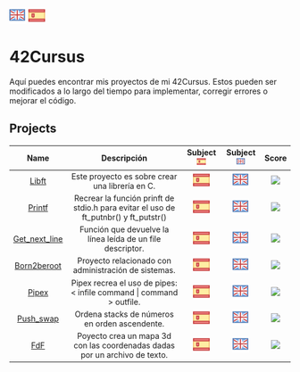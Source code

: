 [![eng](logos/gb.png)](README.md) [![es](logos/esp.png)](README.es.md)
# 42Cursus

Aquí puedes encontrar mis proyectos de mi 42Cursus. Estos pueden ser modificados a lo largo del tiempo para implementar, corregir errores o mejorar el código.
## Projects

| **Name** | **Descripción** |**Subject ![es](logos/esp_mini.png)** | **Subject ![es](logos/gb_mini.png)**| **Score**|
|:----------:|:-----------:|:---------------------------------------:|:-------------------------------------:|:----------:|
|[Libft](https://github.com/dgallop/libft)| Este proyecto es sobre crear una librería en C. |[![es](logos/esp.png)](subjects/es.Libft.pdf)|[![eng](logos/gb.png)](subjects/en.Libft.pdf)|<img src="https://badge42.herokuapp.com/api/project/dgallo-p/Libft">|
|[Printf](https://github.com/dgallop/printf)| Recrear la función prinft de stdio.h para evitar el uso de ft_putnbr() y ft_putstr() |[![es](logos/esp.png)](subjects/es.ft_printf.pdf)|[![eng](logos/gb.png)](subjects/en.ft_printf.pdf)|<img src="https://badge42.herokuapp.com/api/project/dgallo-p/ft_printf">|
|[Get_next_line](https://github.com/dgallop/get_next_line)| Función que devuelve la línea leída de un file descriptor. | [![es](logos/esp.png)](subjects/es.get_next_line.pdf)|[![eng](logos/gb.png)](subjects/en.get_next_line.pdf)|<img src="https://badge42.herokuapp.com/api/project/dgallo-p/get_next_line">|
|[Born2beroot](https://github.com/dgallop/Born2beroot)| Proyecto relacionado con administración de sistemas. | [![es](logos/esp.png)](subjects/es.Born2beroot.pdf)|[![eng](logos/gb.png)](subjects/en.Born2beroot.pdf)|<img src="https://badge42.herokuapp.com/api/project/dgallo-p/Born2beroot">|
|[Pipex](https://github.com/dgallop/pipex)| Pipex recrea el uso de pipes: < infile command \| command > outfile. |[![es](logos/esp.png)](subjects/es.pipex.pdf)|[![eng](logos/gb.png)](subjects/en.Libft.pdf)|<img src="https://badge42.herokuapp.com/api/project/dgallo-p/pipex">|
|[Push_swap](https://github.com/dgallop/push_swap)| Ordena stacks de números en orden ascendente. |[![es](logos/esp.png)](subjects/es.push_swap.pdf)|[![eng](logos/gb.png)](subjects/en.Libft.pdf)|<img src="https://badge42.herokuapp.com/api/project/dgallo-p/push_swap">|
|[FdF](https://github.com/dgallop/fdf)| Poyecto crea un mapa 3d con las coordenadas dadas por un archivo de texto. |[![es](logos/esp.png)](subjects/es.FdF.pdf)|[![eng](logos/gb.png)](subjects/en.Libft.pdf)|<img src="https://badge42.herokuapp.com/api/project/dgallo-p/FdF">|
